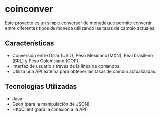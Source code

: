 # coinconver

Este proyecto es un simple conversor de moneda que permite convertir entre diferentes tipos de moneda utilizando las tasas de cambio actuales.

## Características

- Conversión entre Dólar (USD), Peso Mexicano (MXN), Real brasileño (BRL) y Peso Colombiano (COP).
- Interfaz de usuario a través de la línea de comandos.
- Utiliza una API externa para obtener las tasas de cambio actualizadas.

## Tecnologías Utilizadas

- Java
- Gson (para la manipulación de JSON)
- HttpClient (para la conexión a la API)
